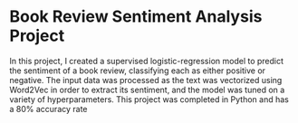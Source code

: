 # Book Review Sentiment Analysis Project

In this project, I created a supervised logistic-regression  model to predict the sentiment of a book review, classifying each as either positive or negative. The input data was processed as the text was vectorized using Word2Vec in order to extract its sentiment, and the model was tuned on a variety of hyperparameters. This project was completed in Python and has a 80% accuracy rate
